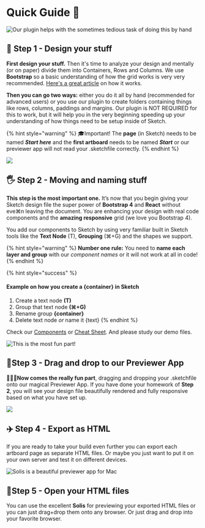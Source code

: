 # Quick Guide 🚀

![Our plugin helps with the sometimes tedious task of doing this by hand](https://sketch2react.io/resources/GIF/S2RHowItWorks1-comp.gif)

## 🤖 Step 1 - Design your stuff

**First design your stuff.** Then it's time to analyze your design and mentally \(or on paper\) divide them into Containers, Rows and Columns. We use **Bootstrap** so a basic understanding of how the grid works is very very recommended. [Here's a great article](https://uxplanet.org/how-the-bootstrap-4-grid-works-a1b04703a3b7) on how it works.

**Then you can go two ways:** either you do it all by hand \(recommended for advanced users\) or you use our plugin to create folders containing things like rows, columns, paddings and margins. Our plugin is NOT REQUIRED for this to work, but it will help you in the very beginning speeding up your understanding of how things need to be setup inside of Sketch.

{% hint style="warning" %}
🎓Important! The **page** \(in Sketch\) needs to be named _**Start here**_ and the **first artboard** needs to be named _**Start**_ or our previewer app will not read your .sketchfile correctly.
{% endhint %}

![](https://sketch2react.io/resources/GIF/S2RHowItWorks2-comp.gif)

## 🖐 Step 2 - Moving and naming stuff

**This step is the most important one.** It’s now that you begin giving your Sketch design file the super power of **Bootstrap 4** and **React** without eve⌘n leaving the document. You are enhancing your design with real code components and the **amazing responsive** grid \(we love you Bootstrap 4\).

You add our components to Sketch by using very familiar built in Sketch tools like the **Text Node** \(T\), **Grouping** \(⌘+G\) and the shapes we support. 

{% hint style="warning" %}
**Number one rule:** You need to **name each layer and group** with our _component names_ or it will not work at all in code!
{% endhint %}

{% hint style="success" %}
#### Example on how you create a {container} in Sketch <a id="how-to-add-in-sketch"></a>

1. Create a text node **\(T\)**
2. Group that text node **\(⌘+G\)**
3. Rename group **{container}**
4. Delete text node _or_ name it {text}
{% endhint %}

Check our [Components](https://sketch2react.gitbook.io/sketch2react-io/components) or [Cheat Sheet](https://sketch2react.gitbook.io/sketch2react-io/cheat-sheet). And please study our demo files.

![This is the most fun part!](https://sketch2react.io/resources/GIF/S2RHowItWorks3-comp.gif)

## 🤖Step 3 - Drag and drop to our Previewer App

👨🏻‍💻**Now comes the really fun part**, dragging and dropping your .sketchfile onto our magical Previewer App. If you have done your homework of **Step 2**, you will see your design file beautifully rendered and fully responsive based on what you have set up.

![](https://sketch2react.io/resources/GIF/S2RHowItWorks4-comp.gif)

## ✈️ Step 4 - Export as HTML

If you are ready to take your build even further you can export each artboard page as separate HTML files. Or maybe you just want to put it on your own server and test it on different devices.

![Solis is a beautiful previewer app for Mac](https://sketch2react.io/resources/GIF/S2RHowItWorks5-comp.gif)

## 💪Step 5 - Open your HTML files

You can use the excellent **Solis** for previewing your exported HTML files or you can just drag+drop them onto any browser. Or just drag and drop into your favorite browser.

